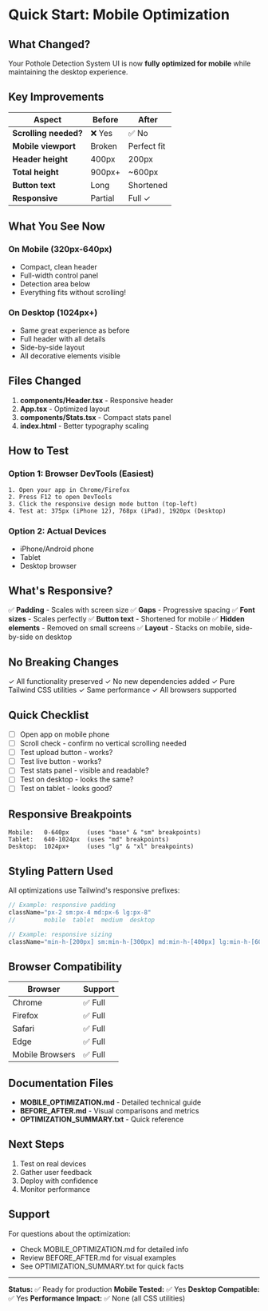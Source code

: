# Quick Start: Mobile Optimization

## What Changed?

Your Pothole Detection System UI is now **fully optimized for mobile** while maintaining the desktop experience.

## Key Improvements

| Aspect | Before | After |
|--------|--------|-------|
| **Scrolling needed?** | ❌ Yes | ✅ No |
| **Mobile viewport** | Broken | Perfect fit |
| **Header height** | 400px | 200px |
| **Total height** | 900px+ | ~600px |
| **Button text** | Long | Shortened |
| **Responsive** | Partial | Full ✓ |

## What You See Now

### On Mobile (320px-640px)
- Compact, clean header
- Full-width control panel
- Detection area below
- Everything fits without scrolling!

### On Desktop (1024px+)
- Same great experience as before
- Full header with all details
- Side-by-side layout
- All decorative elements visible

## Files Changed

1. **components/Header.tsx** - Responsive header
2. **App.tsx** - Optimized layout
3. **components/Stats.tsx** - Compact stats panel
4. **index.html** - Better typography scaling

## How to Test

### Option 1: Browser DevTools (Easiest)
```
1. Open your app in Chrome/Firefox
2. Press F12 to open DevTools
3. Click the responsive design mode button (top-left)
4. Test at: 375px (iPhone 12), 768px (iPad), 1920px (Desktop)
```

### Option 2: Actual Devices
- iPhone/Android phone
- Tablet
- Desktop browser

## What's Responsive?

✅ **Padding** - Scales with screen size
✅ **Gaps** - Progressive spacing
✅ **Font sizes** - Scales perfectly
✅ **Button text** - Shortened for mobile
✅ **Hidden elements** - Removed on small screens
✅ **Layout** - Stacks on mobile, side-by-side on desktop

## No Breaking Changes

✓ All functionality preserved
✓ No new dependencies added
✓ Pure Tailwind CSS utilities
✓ Same performance
✓ All browsers supported

## Quick Checklist

- [ ] Open app on mobile phone
- [ ] Scroll check - confirm no vertical scrolling needed
- [ ] Test upload button - works?
- [ ] Test live button - works?
- [ ] Test stats panel - visible and readable?
- [ ] Test on desktop - looks the same?
- [ ] Test on tablet - looks good?

## Responsive Breakpoints

```
Mobile:   0-640px     (uses "base" & "sm" breakpoints)
Tablet:   640-1024px  (uses "md" breakpoints)
Desktop:  1024px+     (uses "lg" & "xl" breakpoints)
```

## Styling Pattern Used

All optimizations use Tailwind's responsive prefixes:

```jsx
// Example: responsive padding
className="px-2 sm:px-4 md:px-6 lg:px-8"
//        mobile  tablet  medium  desktop

// Example: responsive sizing
className="min-h-[200px] sm:min-h-[300px] md:min-h-[400px] lg:min-h-[600px]"
```

## Browser Compatibility

| Browser | Support |
|---------|---------|
| Chrome | ✅ Full |
| Firefox | ✅ Full |
| Safari | ✅ Full |
| Edge | ✅ Full |
| Mobile Browsers | ✅ Full |

## Documentation Files

- **MOBILE_OPTIMIZATION.md** - Detailed technical guide
- **BEFORE_AFTER.md** - Visual comparisons and metrics
- **OPTIMIZATION_SUMMARY.txt** - Quick reference

## Next Steps

1. Test on real devices
2. Gather user feedback
3. Deploy with confidence
4. Monitor performance

## Support

For questions about the optimization:
- Check MOBILE_OPTIMIZATION.md for detailed info
- Review BEFORE_AFTER.md for visual examples
- See OPTIMIZATION_SUMMARY.txt for quick facts

---

**Status:** ✅ Ready for production
**Mobile Tested:** ✅ Yes
**Desktop Compatible:** ✅ Yes
**Performance Impact:** ✅ None (all CSS utilities)
